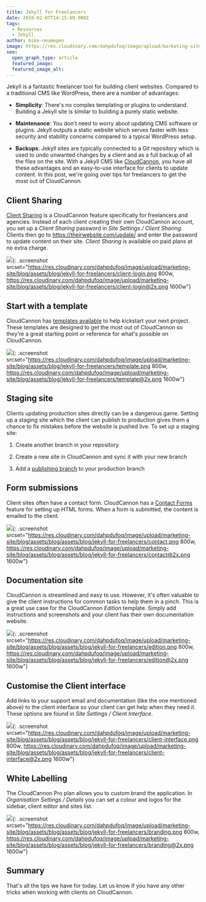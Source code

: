 ```yaml
---
title: Jekyll for Freelancers
date: 2018-02-07T14:15:00.000Z
tags:
  - Resources
  - Jekyll
author: mike-neumegen
image: https://res.cloudinary.com/dahpdufoq/image/upload/marketing-site/blog/uploads/blog-laptop-stack-of-books.jpg
seo:
  open_graph_type: article
  featured_image:
  featured_image_alt:
---
```

Jekyll is a fantastic freelancer tool for building client websites. Compared to a traditional CMS like WordPress, there are a number of advantages:

* **Simplicity**\: There's no complex templating or plugins to understand. Building a Jekyll site is similar to building a purely static website.

* **Maintenance**\: You don't need to worry about updating CMS software or plugins. Jekyll outputs a static website which serves faster with less security and stability concerns compared to a typical WordPress setup.

* **Backups**\: Jekyll sites are typically connected to a Git repository which is used to undo unwanted changes by a client and as a full backup of all the files on the site. With a Jekyll CMS like [CloudCannon](https://cloudcannon.com), you have all these advantages and an easy-to-use interface for clients to update content. In this post, we're going over tips for freelancers to get the most out of CloudCannon.

## Client Sharing

[Client Sharing](https://docs.cloudcannon.com/sharing/client-sharing/) is a CloudCannon feature specifically for freelancers and agencies. Instead of each client creating their own CloudCannon account, you set up a *Client Sharing* password in *Site Settings / Client Sharing.* Clients then go to https://theirwebsite.com/update/ and enter the password to update content on their site. *Client Sharing* is available on paid plans at no extra charge.

![](https://res.cloudinary.com/dahpdufoq/image/upload/marketing-site/blog/assets/blog/jekyll-for-freelancers/client-login.png){: .screenshot srcset="https://res.cloudinary.com/dahpdufoq/image/upload/marketing-site/blog/assets/blog/jekyll-for-freelancers/client-login.png 800w,
https://res.cloudinary.com/dahpdufoq/image/upload/marketing-site/blog/assets/blog/jekyll-for-freelancers/client-login@2x.png 1600w"}

## Start with a template

CloudCannon has [templates available](https://learn.cloudcannon.com/jekyll-templates/) to help kickstart your next project. These templates are designed to get the most out of CloudCannon so they're a great starting point or reference for what's possible on CloudCannon.

![](https://res.cloudinary.com/dahpdufoq/image/upload/marketing-site/blog/assets/blog/jekyll-for-freelancers/template.png){: .screenshot srcset="https://res.cloudinary.com/dahpdufoq/image/upload/marketing-site/blog/assets/blog/jekyll-for-freelancers/template.png 800w,
https://res.cloudinary.com/dahpdufoq/image/upload/marketing-site/blog/assets/blog/jekyll-for-freelancers/template@2x.png 1600w"}

## Staging site

Clients updating production sites directly can be a dangerous game. Setting up a staging site which the client can publish to production gives them a chance to fix mistakes before the website is pushed live. To set up a staging site:

1. Create another branch in your repository

2. Create a new site in CloudCannon and sync it with your new branch

3. Add a [publishing branch](https://docs.cloudcannon.com/syncing/publishing/) to your production branch

## Form submissions

Client sites often have a contact form. CloudCannon has a [Contact Forms](https://docs.cloudcannon.com/hosting/contact-forms/) feature for setting up HTML forms. When a form is submitted, the content is emailed to the client.

![](https://res.cloudinary.com/dahpdufoq/image/upload/marketing-site/blog/assets/blog/jekyll-for-freelancers/contact.png){: .screenshot srcset="https://res.cloudinary.com/dahpdufoq/image/upload/marketing-site/blog/assets/blog/assets/blog/jekyll-for-freelancers/contact.png 800w,
https://res.cloudinary.com/dahpdufoq/image/upload/marketing-site/blog/assets/blog/assets/blog/jekyll-for-freelancers/contact@2x.png 1600w"}

## Documentation site

CloudCannon is streamlined and easy to use. However, it's often valuable to give the client instructions for common tasks to help them in a pinch. This is a great use case for the CloudCannon *Edition* template. Simply add instructions and screenshots and your client has their own documentation website.

![](https://res.cloudinary.com/dahpdufoq/image/upload/marketing-site/blog/assets/blog/jekyll-for-freelancers/edition.png){: .screenshot srcset="https://res.cloudinary.com/dahpdufoq/image/upload/marketing-site/blog/assets/blog/assets/blog/jekyll-for-freelancers/edition.png 800w,
https://res.cloudinary.com/dahpdufoq/image/upload/marketing-site/blog/assets/blog/assets/blog/jekyll-for-freelancers/edition@2x.png 1600w"}

## Customise the Client interface

Add links to your support email and documentation (like the one mentioned above) to the client interface so your client can get help when they need it. These options are found in *Site Settings / Client Interface*.

![](https://res.cloudinary.com/dahpdufoq/image/upload/marketing-site/blog/assets/blog/jekyll-for-freelancers/client-interface.png){: .screenshot srcset="https://res.cloudinary.com/dahpdufoq/image/upload/marketing-site/blog/assets/blog/assets/blog/jekyll-for-freelancers/client-interface.png 800w,
https://res.cloudinary.com/dahpdufoq/image/upload/marketing-site/blog/assets/blog/assets/blog/jekyll-for-freelancers/client-interface@2x.png 1600w"}

## White Labelling

The CloudCannon Pro plan allows you to custom brand the application. In *Organisation Settings / Details* you can set a colour and logos for the sidebar, client editor and sites list.

![](https://res.cloudinary.com/dahpdufoq/image/upload/marketing-site/blog/assets/blog/jekyll-for-freelancers/branding.png){: .screenshot srcset="https://res.cloudinary.com/dahpdufoq/image/upload/marketing-site/blog/assets/blog/assets/blog/jekyll-for-freelancers/branding.png 800w,
https://res.cloudinary.com/dahpdufoq/image/upload/marketing-site/blog/assets/blog/assets/blog/jekyll-for-freelancers/branding@2x.png 1600w"}

## Summary

That's all the tips we have for today. Let us know if you have any other tricks when working with clients on CloudCannon.